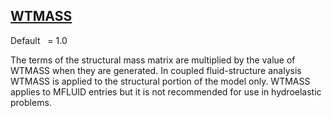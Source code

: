 ## [WTMASS](https://nexus.hexagon.com/documentationcenter/bundle/MSC_Nastran_2022.4/page/Nastran_Combined_Book/qrg/parameters/TOC.WTMASS.xhtml)

Default    = 1.0

The terms of the structural mass matrix are multiplied by the value of WTMASS when they are generated. In coupled fluid-structure analysis WTMASS is applied to the structural portion of the model only. WTMASS applies to MFLUID entries but it is not recommended for use in hydroelastic problems.

